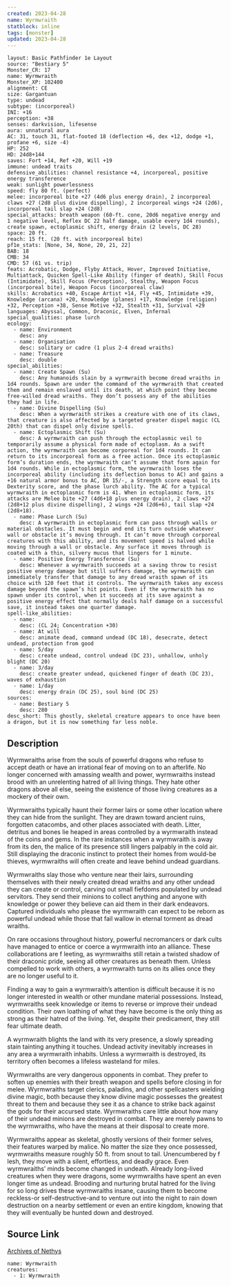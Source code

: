 ```yaml
---
created: 2023-04-28
name: Wyrmwraith
statblock: inline
tags: [monster]
updated: 2023-04-28
---
```

```statblock
layout: Basic Pathfinder 1e Layout
source: "Bestiary 5"
Monster_CR: 17
name: Wyrmwraith
Monster_XP: 102400
alignment: CE
size: Gargantuan
type: undead
subtype: (incorporeal)
INI: +16
perception: +38
senses: darkvision, lifesense
aura: unnatural aura
AC: 31, touch 31, flat-footed 18 (deflection +6, dex +12, dodge +1, profane +6, size -4)
HP: 252
HD: 24d8+144
saves: Fort +14, Ref +20, Will +19
immune: undead traits
defensive_abilities: channel resistance +4, incorporeal, positive energy transference
weak: sunlight powerlessness
speed: fly 80 ft. (perfect)
melee: incorporeal bite +27 (4d6 plus energy drain), 2 incorporeal claws +27 (2d8 plus divine dispelling), 2 incorporeal wings +24 (2d6), incorporeal tail slap +24 (2d8)
special_attacks: breath weapon (60-ft. cone, 20d6 negative energy and 1 negative level, Reflex DC 22 half damage, usable every 1d4 rounds), create spawn, ectoplasmic shift, energy drain (2 levels, DC 28)
space: 20 ft.
reach: 15 ft. (20 ft. with incorporeal bite)
pf1e_stats: [None, 34, None, 20, 21, 22]
BAB: 18
CMB: 34
CMD: 57 (61 vs. trip)
feats: Acrobatic, Dodge, Flyby Attack, Hover, Improved Initiative, Multiattack, Quicken Spell-Like Ability (finger of death), Skill Focus (Intimidate), Skill Focus (Perception), Stealthy, Weapon Focus (incorporeal bite), Weapon Focus (incorporeal claw)
skills: Acrobatics +40, Escape Artist +14, Fly +45, Intimidate +39, Knowledge (arcana) +20, Knowledge (planes) +17, Knowledge (religion) +32, Perception +38, Sense Motive +32, Stealth +31, Survival +29
languages: Abyssal, Common, Draconic, Elven, Infernal
special_qualities: phase lurch
ecology:
  - name: Environment
    desc: any
  - name: Organisation
    desc: solitary or cadre (1 plus 2-4 dread wraiths)
  - name: Treasure
    desc: double
special_abilities:
  - name: Create Spawn (Su)
    desc: Any humanoids slain by a wyrmwraith become dread wraiths in 1d4 rounds. Spawn are under the command of the wyrmwraith that created them and remain enslaved until its death, at which point they become free-willed dread wraiths. They don’t possess any of the abilities they had in life.
  - name: Divine Dispelling (Su)
    desc: When a wyrmwraith strikes a creature with one of its claws, that creature is also affected by a targeted greater dispel magic (CL 20th) that can dispel only divine spells.
  - name: Ectoplasmic Shift (Su)
    desc: A wyrmwraith can push through the ectoplasmic veil to temporarily assume a physical form made of ectoplasm. As a swift action, the wyrmwraith can become corporeal for 1d4 rounds. It can return to its incorporeal form as a free action. Once its ectoplasmic form’s duration ends, the wyrmwraith can’t assume that form again for 1d4 rounds. While in ectoplasmic form, the wyrmwraith loses the incorporeal ability (including its deflection bonus to AC) and gains a +16 natural armor bonus to AC, DR 15/-, a Strength score equal to its Dexterity score, and the phase lurch ability. The AC for a typical wyrmwraith in ectoplasmic form is 41. When in ectoplasmic form, its attacks are Melee bite +27 (4d6+18 plus energy drain), 2 claws +27 (2d8+12 plus divine dispelling), 2 wings +24 (2d6+6), tail slap +24 (2d8+18).
  - name: Phase Lurch (Su)
    desc: A wyrmwraith in ectoplasmic form can pass through walls or material obstacles. It must begin and end its turn outside whatever wall or obstacle it’s moving through. It can’t move through corporeal creatures with this ability, and its movement speed is halved while moving through a wall or obstacle. Any surface it moves through is coated with a thin, silvery mucus that lingers for 1 minute.
  - name: Positive Energy Transference (Su)
    desc: Whenever a wyrmwraith succeeds at a saving throw to resist positive energy damage but still suffers damage, the wyrmwraith can immediately transfer that damage to any dread wraith spawn of its choice with 120 feet that it controls. The wyrmwraith takes any excess damage beyond the spawn’s hit points. Even if the wyrmwraith has no spawn under its control, when it succeeds at its save against a positive energy effect that normally deals half damage on a successful save, it instead takes one quarter damage.
spell-like_abilities:
  - name:
    desc: (CL 24; Concentration +30)
  - name: At will
    desc: animate dead, command undead (DC 18), desecrate, detect undead, protection from good
  - name: 5/day
    desc: create undead, control undead (DC 23), unhallow, unholy blight (DC 20)
  - name: 3/day
    desc: create greater undead, quickened finger of death (DC 23), waves of exhaustion
  - name: 1/day
    desc: energy drain (DC 25), soul bind (DC 25)
sources:
  - name: Bestiary 5
    desc: 280
desc_short: This ghostly, skeletal creature appears to once have been a dragon, but it is now something far less noble.
```
## Description
Wyrmwraiths arise from the souls of powerful dragons who refuse to accept death or have an irrational fear of moving on to an afterlife. No longer concerned with amassing wealth and power, wyrmwraiths instead brood with an unrelenting hatred of all living things. They hate other dragons above all else, seeing the existence of those living creatures as a mockery of their own.

 Wyrmwraiths typically haunt their former lairs or some other location where they can hide from the sunlight. They are drawn toward ancient ruins, forgotten catacombs, and other places associated with death. Litter, detritus and bones lie heaped in areas controlled by a wyrmwraith instead of the coins and gems. In the rare instances when a wyrmwraith is away from its den, the malice of its presence still lingers palpably in the cold air. Still displaying the draconic instinct to protect their homes from would-be thieves, wyrmwraiths will often create and leave behind undead guardians.

 Wyrmwraiths slay those who venture near their lairs, surrounding themselves with their newly created dread wraiths and any other undead they can create or control, carving out small fiefdoms populated by undead servitors. They send their minions to collect anything and anyone with knowledge or power they believe can aid them in their dark endeavors. Captured individuals who please the wyrmwraith can expect to be reborn as powerful undead while those that fail wallow in eternal torment as dread wraiths.

 On rare occasions throughout history, powerful necromancers or dark cults have managed to entice or coerce a wyrmwraith into an alliance. These collaborations are f leeting, as wyrmwraiths still retain a twisted shadow of their draconic pride, seeing all other creatures as beneath them. Unless compelled to work with others, a wyrmwraith turns on its allies once they are no longer useful to it.

 Finding a way to gain a wyrmwraith’s attention is difficult because it is no longer interested in wealth or other mundane material possessions. Instead, wyrmwraiths seek knowledge or items to reverse or improve their undead condition. Their own loathing of what they have become is the only thing as strong as their hatred of the living. Yet, despite their predicament, they still fear ultimate death.

 A wyrmwraith blights the land with its very presence, a slowly spreading stain tainting anything it touches. Undead activity inevitably increases in any area a wyrmwraith inhabits. Unless a wyrmwraith is destroyed, its territory often becomes a lifeless wasteland for miles.

 Wyrmwraiths are very dangerous opponents in combat. They prefer to soften up enemies with their breath weapon and spells before closing in for melee. Wyrmwraiths target clerics, paladins, and other spellcasters wielding divine magic, both because they know divine magic possesses the greatest threat to them and because they see it as a chance to strike back against the gods for their accursed state. Wyrmwraiths care little about how many of their undead minions are destroyed in combat. They are merely pawns to the wyrmwraiths, who have the means at their disposal to create more.

 Wyrmwraiths appear as skeletal, ghostly versions of their former selves, their features warped by malice. No matter the size they once possessed, wyrmwraiths measure roughly 50 ft. from snout to tail. Unencumbered by f lesh, they move with a silent, effortless, and deadly grace. Even wyrmwraiths’ minds become changed in undeath. Already long-lived creatures when they were dragons, some wyrmwraiths have spent an even longer time as undead. Brooding and nurturing brutal hatred for the living for so long drives these wyrmwraiths insane, causing them to become reckless-or self-destructive-and to venture out into the night to rain down destruction on a nearby settlement or even an entire kingdom, knowing that they will eventually be hunted down and destroyed.
## Source Link
[Archives of Nethys](https://aonprd.com/MonsterDisplay.aspx?ItemName=Wyrmwraith)
```encounter-table
name: Wyrmwraith
creatures:
  - 1: Wyrmwraith
```
